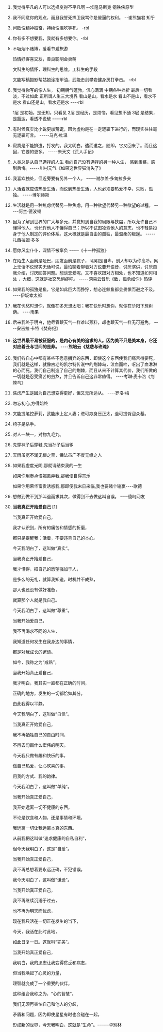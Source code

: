 1. 我觉得平凡的人可以选择变得不平凡啊 --埃隆马斯克 钢铁侠原型

2. 我不同意你的观点，而且我誓死捍卫我骂你是傻逼的权利。 --谢熊猫君 知乎

3. 间歇性精神振奋，持续性混吃等死。 -rbl

4. 你有多不想要我，我就有多想要你。-rbl

5. 不吸烟不赌博，爱看书爱旅游

   热情好客喜交友，善良聪明会卖萌

   文科生的情怀，理科生的思维，工科生的手段

   文能写稿摄影帮姑娘涂指甲油，武能击剑攀岩健身房打拳击。 -rbl

6. 我觉得你写的像人生，
   初期朝气蓬勃，信心满满
   中期各种挫折
   最后一切看淡，不过如此
   正所谓人生三大境界
   看山是山，看水是水
   看山不是山，看水不是水
   看山还是山，看水还是水 ----rbl

   1层 是初始，是无知，只看见
   2层 是经历，是烦恼，看见想不通
   3层 是结果，是豁达，看透不说破 -----rbl

7. 有时候真实比小说更加荒诞，因为虚构是在一定逻辑下进行的，而现实往往毫无逻辑可言。   -----马克·吐温

9. 寂寞是不能排遣，打发的。我太明白，遣而遣之，随即，它又回来了。而且这回，它要的更多。 -----朱天文《荒人手记》

10. 人类总是从自己选择的人生 看向自己没有选择的另一种人生， 感到羡慕，感到后悔。-----川村元气《如果这世界猫消失了》

11. 我喜欢独处，但近旁要有另外一个人。  -----谢尔盖·多匍拉多夫

12. 人活着就应该热爱生活，而说到热爱生活，人也必须要热爱不幸，失败，孤独。 -----博尔赫斯

13. 生活就是用一种焦虑代替另一种焦虑，用一种欲望代替另一种欲望的过程。 -----阿兰·德波顿

14. 因为了解到世界的广大与多元，并觉知到自我的局限与狭隘，所以允许自己不懂得他人，也允许他人不懂得自己；所以不试图凌驾他人的意志，也不轻易投身于他人制定的评价体系。这大概就是最自由的孤独，最温柔的叛逆。         -----扎西拉姆·多多

15. 愿你风尘仆仆，深情不被辜负 -----《十一种孤独》

16. 在陌生人面前是哑巴，朋友面前是疯子， 明明是自卑，别人却以为你高冷。网上无话不说现实无话可说，最怕聊着聊着对方说要开语音，讨厌演讲，讨厌自我介绍，讨厌回答问题。想谈恋爱呢，又不喜欢跟对方相处，也不知道如何相处 ，大概，这就是社交恐惧症吧。 -----网易云音乐《致，孤勇如你》 ​​​热评

17. 如果我的孤独是鱼，它是如此巨大而狰狞，想必连鲸鱼都会畏惧而避之不及。 ----伊坂幸太郎

18. 我在忧愁时想你，就像在冬天想太阳；我在快乐时想你，就像在骄阳下想树荫。 ----雨果

19. 后来我终于明白，他尽管跟天气一样难以预料，却也跟天气一样无可避免。 ----安吉拉‧卡特《焚舟纪》

20. #### 这世界最不易被征服的，是内心有美的追求的人。因为美不只是美本身，它还对应着丑与世间的是非。 ----熊培云《慈悲与玫瑰》

21. 我们各自心中都有某些不愿意摒弃的东西，即使这个东西使我们痛苦得要死。我们就是这样，就像古老的凯尔特传说中的荆棘鸟，泣血而啼，呕出了血淋淋的心而死。我们自己制造了自己的荆棘，而且从来不计算其代价，我们所做的一切就是忍受痛苦的煎熬，并且告诉自己这非常值得。 ----考琳·麦卡洛《荆棘鸟》

22. 焦虑产生是因为自己想变得更好，但又无所适从。 ​​​ ----罗洛·梅

24. 勿忘初心,方得始终

25. 文能提笔控萝莉，武能床上定人妻；进可欺身压正太，退可提臀迎众基。

25. 椅子是杀手。

25. 对人一块一，对物九毛九。

26. 先穿袜子后穿鞋,先当孙子后当爹

27. 天雨虽宽不润无根之草，佛法虽广不度无缘之人

28. 如果我虚度光阴,那就请结束我的一生

     如果你用奉承谄媚愚弄我,那我便自得其乐

     如果你用荣华富贵诱惑我,那即便我末日来临,我也要赌个输赢----歌德
     
29. 想做到做不到那叫退而求其次，做得到不去做这叫自误。 ----傻叼网友

30. **当我真正开始爱自己** [1] 

     当我真正开始爱自己，

     我才认识到，所有的痛苦和情感的折磨，

     都只是提醒我：活着，不要违背自己的本心。

     今天我明白了，这叫做“真实”。

     

     当我真正开始爱自己，

     我才懂得，把自己的愿望强加于人，

     是多么的无礼，就算我知道，时机并不成熟，

     那人也还没有做好准备，

     就算那个人就是我自己。

     今天我明白了，这叫做“尊重”。

     

     当我开始爱自己，

     我不再渴求不同的人生，

     我知道任何发生在我身边的事情，

     都是对我成长的邀请。

     如今，我称之为“成熟”。

     

     当我开始真正爱自己，

     我才明白，我其实一直都在正确的时间，

     正确的地方，发生的一切都恰如其分。

     由此我得以平静。

     今天我明白了，这叫做“自信”。

     

     当我真正开始爱自己，

     我不再牺牲自己的自由时间，

     不再去勾画什么宏伟的明天。

     今天我只做有趣和快乐的事，

     做自己热爱，让心欢喜的事，

     用我的方式、我的韵律。

     今天我明白了，这叫做“单纯”。

     

     当我开始真正爱自己，

     我开始远离一切不健康的东西。

     不论是饮食和人物，还是事情和环境，

     我远离一切让我远离本真的东西。

     从前我把这叫做“追求健康的自私自利”，

     但今天我明白了，这是“自爱”。

     

     当我开始真正爱自己，

     我不再总想着要永远正确，不犯错误。

     我今天明白了，这叫做“谦逊”。

     

     当我开始真正爱自己，

     我不再继续沉溺于过去，

     也不再为明天而忧虑，

     现在我只活在一切正在发生的当下，

     今天，我活在此时此地，

     如此日复一日。这就叫“完美”。

     

     当我开始真正爱自己，

     我明白，我的思虑让我变得贫乏和病态，

     但当我唤起了心灵的力量，

     理智就变成了一个重要的伙伴，

     这种组合我称之为，“心的智慧”。

     

     我们无须再害怕自己和他人的分歧，

     矛盾和问题，因为即使星星有时也会碰在一起，

     形成新的世界，今天我明白，这就是“生命”。------卓别林
